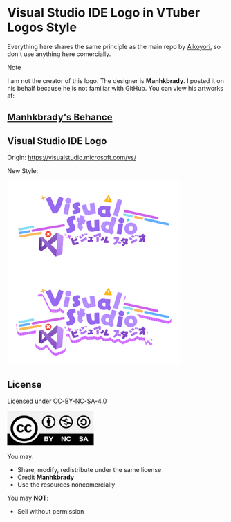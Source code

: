 # Visual Studio IDE Logo in VTuber Logos Style

Everything here shares the same principle as the main repo by [Aikoyori](https://github.com/Aikoyori), so don't use anything here comercially.

> [!NOTE]
> I am not the creator of this logo. The designer is **Manhkbrady**. I posted it on his behalf because he is not familiar with GitHub. You can view his artworks at:
> ## [Manhkbrady's Behance](https://www.behance.net/Manhkbrady)

## Visual Studio IDE Logo
Origin: https://visualstudio.microsoft.com/vs/

New Style: 

<img width="400" src="VisualStudio/VisualStudioLogo.png">
<img width="400" src="VisualStudio/VisualStudioLogoShadow.png">

## License
Licensed under [CC-BY-NC-SA-4.0](https://creativecommons.org/licenses/by-nc-sa/4.0/deed.en)

<img src="CC-BY-NC-SA-4.0.jpg" width="200" height="80" alt="CC-BY-NC-SA-4.0">

You may:
- Share, modify, redistribute under the same license
- Credit **Manhkbrady**
- Use the resources noncomercially

You may **NOT**:
- Sell without permission
